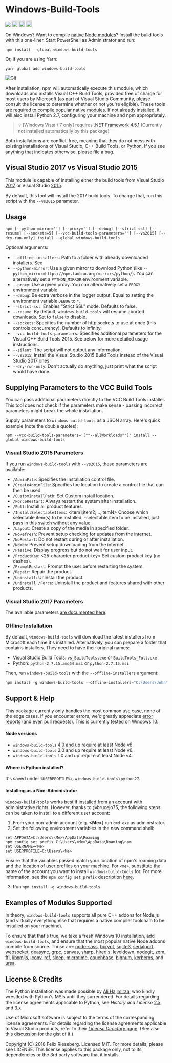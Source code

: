 # Windows-Build-Tools

<a href="https://ci.appveyor.com/project/felixrieseberg/windows-build-tools"><img src="https://ci.appveyor.com/api/projects/status/gpna6y54wnfp07xr?svg=true" /></a>
<a href="http://badge.fury.io/js/windows-build-tools"><img src="https://badge.fury.io/js/windows-build-tools.svg" alt="npm version" height="18"></a> <a href="https://david-dm.org/felixrieseberg/windows-build-tools"><img src="https://david-dm.org/felixrieseberg/windows-build-tools.svg" alt="dependencies" height="18px"></a> <img src="https://img.shields.io/npm/dm/windows-build-tools.svg" height="18px" />

On Windows? Want to compile [native Node modules](#examples-of-modules-supported)? Install the build tools with this one-liner. Start PowerShell as Administrator and run:

```
npm install --global windows-build-tools
```

Or, if you are using Yarn:

```
yarn global add windows-build-tools
```

![Gif](https://user-images.githubusercontent.com/1426799/45007904-bde9f280-afb4-11e8-8a35-c77dffaffa2a.gif)

After installation, npm will automatically execute this module, which downloads and installs Visual
C++ Build Tools, provided free of charge for most users by Microsoft (as part of Visual Studio Community, please consult the license to determine whether or not you're eligible). These tools are [required to compile popular native modules](https://github.com/nodejs/node-gyp).
If not already installed, it will also install Python 2.7, configuring your machine and npm appropriately.

> :bulb: [Windows Vista / 7 only] requires [.NET Framework 4.5.1](http://www.microsoft.com/en-us/download/details.aspx?id=40773) (Currently not installed automatically by this package)

Both installations are conflict-free, meaning that they do not mess with existing installations of
Visual Studio, C++ Build Tools, or Python. If you see anything that indicates otherwise, please
file a bug.

## Visual Studio 2017 vs Visual Studio 2015
This module is capable of installing either the build tools from Visual Studio [2017](https://blogs.msdn.microsoft.com/vcblog/2016/11/16/introducing-the-visual-studio-build-tools/) or Visual
Studio [2015](https://blogs.msdn.microsoft.com/vcblog/2016/03/31/announcing-the-official-release-of-the-visual-c-build-tools-2015/).

By default, this tool will install the 2017 build tools. To change that, run this script with
the `--vs2015` parameter.

## Usage

```
npm [--python-mirror=''] [--proxy=''] [--debug] [--strict-ssl] [--resume] [--sockets=5] [--vcc-build-tools-parameters=''] [--vs2015] [--dry-run-only] install --global windows-build-tools
```

Optional arguments:

* `--offline-installers`: Path to a folder with already downloaded installers. See
* `--python-mirror`: Use a given mirror to download Python (like `--python_mirror=https://npm.taobao.org/mirrors/python/`). You can alternatively set a `PYTHON_MIRROR` environment variable.
* `--proxy`: Use a given proxy. You can alternatively set a `PROXY` environment variable.
* `--debug`: Be extra verbose in the logger output. Equal to setting the environment variable `DEBUG` to `*`.
* `--strict-ssl`: Enables "Strict SSL" mode. Defaults to false.
* `--resume`: By default, `windows-build-tools` will resume aborted downloads. Set to `false` to disable.
* `--sockets`: Specifies the number of http sockets to use at once (this controls concurrency). Defaults to infinity.
* `--vcc-build-tools-parameters`: Specifies additional parameters for the Visual C++ Build Tools 2015. See below for more detailed usage instructions.
* `--silent`: The script will not output any information.
* `--vs2015`: Install the Visual Studio 2015 Build Tools instead of the Visual Studio 2017 ones.
* `--dry-run-only`: Don't actually do anything, just print what the script would have done.

## Supplying Parameters to the VCC Build Tools

You can pass additional parameters directly to the VCC Build Tools installer. This tool does not
check if the parameters make sense - passing incorrect parameters might break the whole
installation.

Supply parameters to `windows-build-tools` as a JSON array. Here's quick example (note the double quotes):

```
npm --vcc-build-tools-parameters='[""--allWorkloads""]' install --global windows-build-tools
```

### Visual Studio 2015 Parameters

If you run `windows-build-tools` with `--vs2015`, these parameters are available:

 - `/AdminFile`: <filename> Specifies the installation control file.
 - `/CreateAdminFile`: <filename> Specifies the location to create a control file that can then be used
 - `/CustomInstallPath`: <path> Set Custom install location.
 - `/ForceRestart`: Always restart the system after installation.
 - `/Full`: Install all product features.
 - `/InstallSelectableItems`: <item1;item2;...;itemN> Choose which selectable item(s) to be installed.
-selectable item to be installed, just pass in this switch without any value.
 - `/Layout`: Create a copy of the media in specified folder.
 - `/NoRefresh`: Prevent setup checking for updates from the internet.
 - `/NoRestart`: Do not restart during or after installation.
 - `/NoWeb`: Prevent setup downloading from the internet.
 - `/Passive`: Display progress but do not wait for user input.
 - `/ProductKey`: <25-character product key> Set custom product key (no dashes).
 - `/PromptRestart`: Prompt the user before restarting the system.
 - `/Repair`: Repair the product.
 - `/Uninstall`: Uninstall the product.
 - `/Uninstall /Force`: Uninstall the product and features shared with other products.

### Visual Studio 2017 Parameters

The available parameters [are documented here](https://docs.microsoft.com/en-us/visualstudio/install/use-command-line-parameters-to-install-visual-studio).

### Offline Installation

By default, `windows-build-tools` will download the latest installers from Microsoft each time
it's installed. Alternatively, you can prepare a folder that contains installers. They need to
have their original names:

 * Visual Studio Build Tools: `vs_BuildTools.exe` or `BuildTools_Full.exe`
 * Python: `python-2.7.15.amd64.msi` or `python-2.7.15.msi`

Then, run `windows-build-tools` with the `--offline-installers` argument:

```ps1
npm install -g windows-build-tools --offline-installers="C:\Users\John\installers"
```

## Support & Help

This package currently only handles the most common use case, none of the edge cases. If you encounter errors, we'd greatly appreciate [error reports](https://github.com/felixrieseberg/windows-build-tools) (and even pull requests). This is currently tested on Windows 10.

#### Node versions
 * `windows-build-tools` 4.0 and up require at least Node v8.
 * `windows-build-tools` 3.0 and up require at least Node v6.
 * `windows-build-tools` 1.0 and up require at least Node v4.


#### Where is Python installed?

It's saved under `%USERPROFILE%\.windows-build-tools\python27`.

#### Installing as a Non-Administrator
`windows-build-tools` works best if installed from an account with administrative rights. However,
thanks to @brucejo75, the following steps can be taken to install to a different user account:

1. From your non-admin account (e.g. **\<Me\>**) run `cmd.exe` as administrator.
2. Set the following environment variables in the new command shell:

```
set APPDATA=C:\Users\<Me>\AppData\Roaming
npm config set prefix C:\Users\<Me>\AppData\Roaming\npm
set USERNAME=<Me>
set USERPROFILE=C:\Users\<Me>
```

Ensure that the variables passed match your location of npm's roaming data and the location
of user profiles on your machine. For `<me>`, substitute the name of the account you want to
install `windows-build-tools` for. For more information, see the `npm config set prefix`
description [here](https://docs.npmjs.com/getting-started/fixing-npm-permissions).

3. Run `npm install -g windows-build-tools`

## Examples of Modules Supported
In theory, `windows-build-tools` supports all pure C++ addons for Node.js (and virtually everything
else that requires a native compiler toolchain to be installed on your machine).

To ensure that that's true, we take a fresh Windows 10 installation, add `windows-build-tools`, and
ensure that the most popular native Node addons compile from source. Those are: [node-sass](https://www.npmjs.com/package/node-sass), [bcrypt](https://www.npmjs.com/package/bcrypt), [sqlite3](https://www.npmjs.com/package/sqlite3), [serialport](https://www.npmjs.com/package/serialport), [websocket](https://www.npmjs.com/package/websocket), [deasync](https://www.npmjs.com/package/deasync), [grpc](https://www.npmjs.com/package/grpc), [canvas](https://www.npmjs.com/package/canvas), [sharp](https://www.npmjs.com/package/sharp),
[hiredis](https://www.npmjs.com/package/hiredis), [leveldown](https://www.npmjs.com/package/leveldown), [nodegit](https://www.npmjs.com/package/nodegit), [zqm](https://www.npmjs.com/package/zqm), [ffi](https://www.npmjs.com/package/ffi), [libxmljs](https://www.npmjs.com/package/libxmljs), [iconv](https://www.npmjs.com/package/iconv), [ref](https://www.npmjs.com/package/ref), [sleep](https://www.npmjs.com/package/sleep), [microtime](https://www.npmjs.com/package/microtime), [couchbase](https://www.npmjs.com/package/couchbase), [bignum](https://www.npmjs.com/package/bignum),
[kerberos](https://www.npmjs.com/package/kerberos), and [ursa](https://www.npmjs.com/package/ursa).

## License & Credits

The Python installation was made possible by [Ali Hajimirza](https://github.com/ali92hm), who kindly wrestled with Python's MSIs until they surrendered. For details regarding the license agreements applicable to Python, see *History and License* [2.x](https://docs.python.org/2/license.html) and [3.x](https://docs.python.org/3/license.html).

Use of Microsoft software is subject to the terms of the corresponding license agreements. For details regarding the license agreements applicable to Visual Studio products, refer to their [*License Directory* page](https://visualstudio.microsoft.com/license-terms/). (See also [this discussion](https://social.msdn.microsoft.com/Forums/en-US/08d62115-0b51-484f-afda-229989be9263/license-for-visual-c-2017-build-tools?forum=visualstudiogeneral) for the gist of it.)

Copyright (C) 2018 Felix Rieseberg. Licensed MIT. For more details, please see LICENSE.
This license applies to this package only, not to its dependencies or the 3rd party software that it installs.
